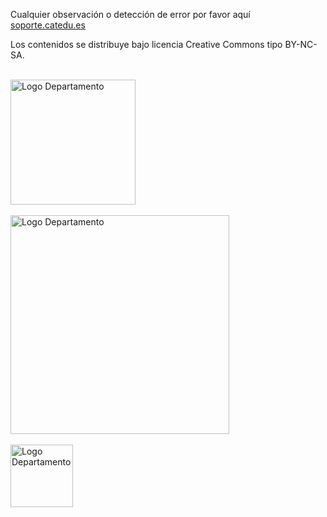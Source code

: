 Cualquier observación o detección de error por favor aquí [soporte.catedu.es](http://soporte.catedu.es/)

Los contenidos se distribuye bajo licencia Creative Commons tipo BY-NC-SA.

<br />

<img src='https://catedu.github.io/faq-aularagon/assets/Educacion_color.gif' alt='Logo Departamento' width="200px" style="display: block;" />

<br />

<img src='https://catedu.github.io/faq-aularagon/assets/catedulogo.png' alt='Logo Departamento' width="350px" style="display: block;" />

<br />

<img src='https://catedu.github.io/faq-aularagon/assets/creative-commons-imagesBYSANC.png' alt='Logo Departamento' width="100px" style="display: block;" />
